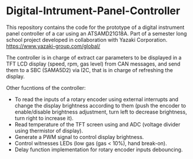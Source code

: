# Digital-Intrument-Panel-Controller
This repository contains the code for the prototype of a digital instrument panel controller of a car using an ATSAMD21G18A. Part of a semester long school project developed in collaboration with Yazaki Corporation. https://www.yazaki-group.com/global/

The controller is in charge of extract car parameters to be displayed in a TFT LCD display (speed, rpm, gas level) from CAN messages, and send them to a SBC (SAMA5D2) via I2C, that is in charge of refreshing the display. 

Other fucntions of the controller:
- To read the inputs of a rotary encoder using external interrupts and change the display brightness according to them (push the encoder to enable/disable brightness adjustment, turn left to decrease brightness, turn right to increase it).
- Read temperature of the TFT screen using and ADC (voltage divider using thermistor of display).
- Generate a PWM signal to control  display brightness.
- Control witnesses LEDs (low gas (gas < 10%), hand break-on).
- Delay function implementation for rotary encoder inputs debouncing. 
